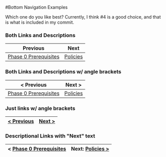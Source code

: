 #Bottom Navigation Examples

Which one do you like best? Currently, I think #4 is a good choice, and that is what is included in my commit. 

### Both Links and Descriptions
|Previous|Next|
|---|---|
|[Phase 0 Prerequisites](phase-0-prerequisites.md)|[Policies](policies.md)|

### Both Links and Descriptions w/ angle brackets
|< Previous|Next >|
|---|---|
|[Phase 0 Prerequisites](phase-0-prerequisites.md)|[Policies](policies.md)|

### Just links w/ angle brackets
|[< Previous](phase-0-prerequisites.md)|[Next >](policies.md)|
|---|---|

### Descriptional Links with "Next" text
|< [Phase 0 Prerequisites](phase-0-prerequisites.md)|Next: [Policies >](policies.md)|
|---|---|